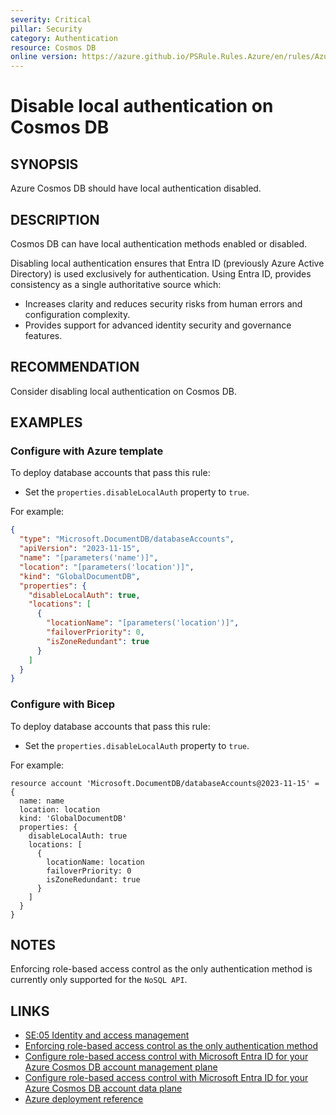 ```yaml
---
severity: Critical
pillar: Security
category: Authentication
resource: Cosmos DB
online version: https://azure.github.io/PSRule.Rules.Azure/en/rules/Azure.Cosmos.DisableLocalAuth/
---
```


# Disable local authentication on Cosmos DB

## SYNOPSIS

Azure Cosmos DB should have local authentication disabled.

## DESCRIPTION

Cosmos DB can have local authentication methods enabled or disabled.

Disabling local authentication ensures that Entra ID (previously Azure Active Directory) is used exclusively for authentication.
Using Entra ID, provides consistency as a single authoritative source which:

- Increases clarity and reduces security risks from human errors and configuration complexity.
- Provides support for advanced identity security and governance features.

## RECOMMENDATION

Consider disabling local authentication on Cosmos DB.

## EXAMPLES

### Configure with Azure template

To deploy database accounts that pass this rule:

- Set the `properties.disableLocalAuth` property to `true`.

For example:

```json
{
  "type": "Microsoft.DocumentDB/databaseAccounts",
  "apiVersion": "2023-11-15",
  "name": "[parameters('name')]",
  "location": "[parameters('location')]",
  "kind": "GlobalDocumentDB",
  "properties": {
    "disableLocalAuth": true,
    "locations": [
      {
        "locationName": "[parameters('location')]",
        "failoverPriority": 0,
        "isZoneRedundant": true
      }
    ]
  }
}
```

### Configure with Bicep

To deploy database accounts that pass this rule:

- Set the `properties.disableLocalAuth` property to `true`.

For example:

```bicep
resource account 'Microsoft.DocumentDB/databaseAccounts@2023-11-15' = {
  name: name
  location: location
  kind: 'GlobalDocumentDB'
  properties: {
    disableLocalAuth: true
    locations: [
      {
        locationName: location
        failoverPriority: 0
        isZoneRedundant: true
      }
    ]
  }
}
```

## NOTES

Enforcing role-based access control as the only authentication method is currently only supported for the `NoSQL API`.

## LINKS

- [SE:05 Identity and access management](https://learn.microsoft.com/azure/well-architected/security/design-identity-authentication)
- [Enforcing role-based access control as the only authentication method](https://learn.microsoft.com/azure/cosmos-db/how-to-setup-rbac#disable-local-auth)
- [Configure role-based access control with Microsoft Entra ID for your Azure Cosmos DB account management plane](https://learn.microsoft.com/azure/cosmos-db/role-based-access-control)
- [Configure role-based access control with Microsoft Entra ID for your Azure Cosmos DB account data plane](https://learn.microsoft.com/azure/cosmos-db/how-to-setup-rbac)
- [Azure deployment reference](https://learn.microsoft.com/azure/templates/microsoft.documentdb/databaseaccounts)
